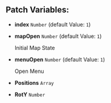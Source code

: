 ## Patch Variables:

* __index__ ```Number``` (default Value: `1`)
* __mapOpen__ ```Number``` (default Value: `1`)

  Initial Map State

* __menuOpen__ ```Number``` (default Value: `1`)

  Open Menu

* __Positions__ ```Array```
* __RotY__ ```Number```

